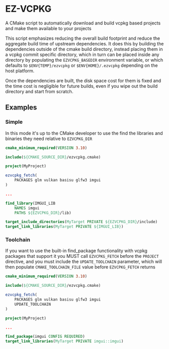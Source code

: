 # EZ-VCPKG

A CMake script to automatically download and build vcpkg based projects and make them available 
to your projects

This script emphasizes reducing the overall build footprint and reduce the aggregate build time of
upstream dependencies.  It does this by building the dependencies outside of the cmake build 
directory, instead placing them in a vcpkg commit specific directory, which in turn can be placed 
inside any directory by populating the `EZVCPKG_BASEDIR` environment variable, or which defaults to 
`$ENV{TEMP}/ezvcpkg` or `$ENV{HOME}/.ezvcpkg` depending on the host platform.  

Once the dependencies are built, the disk space cost for them is fixed and the time cost is negligible
for future builds, even if you wipe out the build directory and start from scratch.  

## Examples

### Simple 

In this mode it's up to the CMake developer to use the find the libraries and binaries they need 
relative to `EZVCPKG_DIR`

```CMake
cmake_minimum_required(VERSION 3.10)

include(${CMAKE_SOURCE_DIR}/ezvcpkg.cmake)

project(MyProject)

ezvcpkg_fetch(
    PACKAGES glm vulkan basisu glfw3 imgui
)

...

find_library(IMGUI_LIB 
    NAMES imgui
    PATHS ${EZVCPKG_DIR}/lib)

target_include_directories(MyTarget PRIVATE ${EZVCPKG_DIR}/include)
target_link_libraries(MyTarget PRIVATE ${IMGUI_LIB})    
```

### Toolchain

If you want to use the built-in find_package functionality with vcpkg packages that support it
you MUST call `EZVCPKG_FETCH` before the `PROJECT` directive, and you must include the `UPDATE_TOOLCHAIN` 
parameter, which will then populate `CMAKE_TOOLCHAIN_FILE` value before `EZVCPKG_FETCH` returns


```CMake
cmake_minimum_required(VERSION 3.10)

include(${CMAKE_SOURCE_DIR}/ezvcpkg.cmake)

ezvcpkg_fetch(
    PACKAGES glm vulkan basisu glfw3 imgui
    UPDATE_TOOLCHAIN
)

project(MyProject)

...

find_package(imgui CONFIG REQUIRED)
target_link_libraries(MyTarget PRIVATE imgui::imgui)

```
